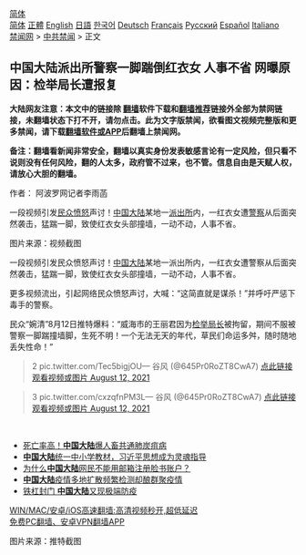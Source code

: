  <!-- 面包屑导航 --> <div class="breadcrumb"><!-- GTranslate: https://gtranslate.io/ -->  <div class="switcher notranslate">  <div class="selected">  <a href="#" onclick="return false;"> 简体</a>  </div>  <div class="option">  <a href="https://www.bannedbook.org" onclick="doGTranslate('zh-CN|zh-CN');jQuery('div.switcher div.selected a').html(jQuery(this).html());return false;" title="简体中文" class="nturl selected"> 简体</a>  <a href="https://www.bannedbook.org/zh-tw/" onclick="doGTranslate('zh-CN|zh-TW');jQuery('div.switcher div.selected a').html(jQuery(this).html());return false;" title="繁體中文" class="nturl"> 正體</a>  <a href="https://www.bannedbook.org/en/" onclick="doGTranslate('zh-CN|en');jQuery('div.switcher div.selected a').html(jQuery(this).html());return false;" title="English" class="nturl"> English</a>  <a href="https://www.bannedbook.org/ja/" onclick="doGTranslate('zh-CN|ja');jQuery('div.switcher div.selected a').html(jQuery(this).html());return false;" title="日本語" class="nturl"> 日語</a>  <a href="https://www.bannedbook.org/ko/" onclick="doGTranslate('zh-CN|ko');jQuery('div.switcher div.selected a').html(jQuery(this).html());return false;" title="한국어" class="nturl"> 한국어</a>  <a href="https://www.bannedbook.org/de/" onclick="doGTranslate('zh-CN|de');jQuery('div.switcher div.selected a').html(jQuery(this).html());return false;" title="Deutsch" class="nturl"> Deutsch</a>  <a href="https://www.bannedbook.org/fr/" onclick="doGTranslate('zh-CN|fr');jQuery('div.switcher div.selected a').html(jQuery(this).html());return false;" title="Français" class="nturl"> Français</a>  <a href="https://www.bannedbook.org/ru/" onclick="doGTranslate('zh-CN|ru');jQuery('div.switcher div.selected a').html(jQuery(this).html());return false;" title="Русский" class="nturl"> Русский</a>  <a href="https://www.bannedbook.org/es/" onclick="doGTranslate('zh-CN|es');jQuery('div.switcher div.selected a').html(jQuery(this).html());return false;" title="Español" class="nturl"> Español</a>  <a href="https://www.bannedbook.org/it/" onclick="doGTranslate('zh-CN|it');jQuery('div.switcher div.selected a').html(jQuery(this).html());return false;" title="Italiano" class="nturl"> Italiano</a>  </div>  </div>      <div class='breadcrumb-sub'><!-- Breadcrumb NavXT 6.3.0 --> <a href="https://www.bannedbook.org/" class="home">禁闻网</a> &gt; <a href="https://www.bannedbook.org/bnews/cbnews/" class="category">中共禁闻</a> &gt; 正文</div></div><h2>中国大陆派出所警察一脚踹倒红衣女 人事不省 网曝原因：检举局长遭报复</h2> <p class="notice"><b>大陆网友注意：本文中的链接除 <a href="https://github.com/bannedbook/fanqiang" >翻墙</a>软件下载和<a href="https://github.com/killgcd/justmysocks/blob/master/README.md">翻墙推荐</a>链接外全部为禁网链接，未翻墙状态下打不开，请勿点击。此为文字版禁闻，欲看图文视频完整版和更多禁闻，请下载<a href="https://github.com/bannedbook/fanqiang">翻墙软件或APP</a>后翻墙上禁闻网。</p><p>备注：翻墙看新闻非常安全，翻墙以真实身份发表敏感言论有一定风险，但只看不说则没有任何风险，翻的人太多，政府管不过来，也不管。信息自由是天赋人权，请放心大胆的翻墙。</b></p>  <div class="entry"> <p>作者： 阿波罗网记者李雨菡</p> <p id="summary">一段视频引发<a href="https://www.bannedbook.org/bnews/tag/%E6%B0%91%E4%BC%97%E6%84%A4%E6%80%92/" class="st_tag internal_tag" rel="tag" title="标签 民众愤怒 下的日志">民众愤怒</a>声讨！<span class='wp_keywordlink_affiliate'><a href="https://www.bannedbook.org/" title="中国" target="_blank">中国</a></span><span class='wp_keywordlink_affiliate'><a href="https://www.bannedbook.org/" title="大陆" target="_blank">大陆</a></span>某地一<a href="https://www.bannedbook.org/bnews/tag/%e6%b4%be%e5%87%ba%e6%89%80/" class="st_tag internal_tag" rel="tag" title="标签 派出所 下的日志">派出所</a>内，一红衣女遭<a href="https://www.bannedbook.org/bnews/tag/%e8%ad%a6%e5%af%9f/" class="st_tag internal_tag" rel="tag" title="标签 警察 下的日志">警察</a>从后面突然袭击，猛踹一脚，致使红衣女头部撞墙，一动不动，人事不省。</p> <p id="conimg">图片来源：视频截图</p>  <p>一段视频引发民众愤怒声讨！<a href="https://www.bannedbook.org/bnews/tag/%e4%b8%ad%e5%9b%bd%e5%a4%a7%e9%99%86/" class="st_tag internal_tag" rel="tag" title="标签 中国大陆 下的日志">中国大陆</a>某地一派出所内，一红衣女遭警察从后面突然袭击，猛踹一脚，致使红衣女头部撞墙，一动不动，人事不省。</p> <p>更多视频流出，引起网络民众愤怒声讨，大喊：“这简直就是谋杀！”并呼吁严惩下毒手的警察。</p> <p>民众“婉清”8月12日推特爆料：“威海市的王丽君因为<a href="https://www.bannedbook.org/bnews/tag/%E6%A3%80%E4%B8%BE/" class="st_tag internal_tag" rel="tag" title="标签 检举 下的日志">检举</a><a href="https://www.bannedbook.org/bnews/tag/%E5%B1%80%E9%95%BF/" class="st_tag internal_tag" rel="tag" title="标签 局长 下的日志">局长</a>被拘留，期间不服被警察一脚踹撞墙脚，生死不明！一个无法无天的年代，草民们命运多舛，随时随地丢失性命！”</p>  <blockquote><p>2 pic.twitter.com/Tec5bigjOU— 谷风 (@645Pr0RoZT8CwA7) <a href="https://twitter.com/645Pr0RoZT8CwA7/status/1425628594705899526?ref_src=twsrc%5Etfw">点此链接观看视频或图片 August 12, 2021</a></p></blockquote> <blockquote><p>3 pic.twitter.com/cxzqfnPM3L— 谷风 (@645Pr0RoZT8CwA7) <a href="https://twitter.com/645Pr0RoZT8CwA7/status/1425628841620361219?ref_src=twsrc%5Etfw">点此链接观看视频或图片 August 12, 2021</a></p></blockquote> <p>&nbsp;</p>  <ul class='op-related-articles' title='相关阅读'> <li><a href='https://www.bannedbook.org/bnews/comments/20210811/1604621.html' target='_blank'>死亡率高！<b>中国大陆</b>爆人畜共通肺炭疽病</a></li> <li><a href='https://www.bannedbook.org/bnews/headline/20210811/1604453.html' target='_blank'><b>中国大陆</b>统一中小学教材，习近平思想成为灵魂指导</a></li> <li><a href='https://www.bannedbook.org/bnews/baitai/20210810/1603615.html' target='_blank'>为什么<b>中国大陆</b>网民不能用邮箱注册脸书账户？</a></li> <li><a href='https://www.bannedbook.org/bnews/cbnews/20210810/1603556.html' target='_blank'><b>中国大陆</b>疫情多地扩散频繁检测却酿群聚疫情</a></li> <li><a href='https://www.bannedbook.org/bnews/taiwannews/20210809/1602999.html' target='_blank'>铁杠封门 <b>中国大陆</b>又现极端防疫</a></li> </ul> <p class="texttj"> <a href="https://github.com/bannedbook/fanqiang/wiki/V2ray%E6%9C%BA%E5%9C%BA" target="_blank">WIN/MAC/安卓/iOS高速翻墙:高清视频秒开,超低延迟</a><br/> <a href="https://github.com/bannedbook/fanqiang/wiki/%E7%A6%81%E9%97%BB%E7%BD%91%E5%AE%89%E5%8D%93%E7%BF%BB%E5%A2%99%E6%96%B0%E9%97%BBAPP" target="_blank">免费PC翻墙、安卓VPN翻墙APP</a></p><p>图片来源：推特截图</p><a name='sharetosocial'></a>  <div style="margin-bottom:5px;padding-bottom:5px;clear:both"> <div id="archive-pix-1" class="banner-ads"> <!-- AuctionX Display platform tag START --> <div id="26318x728x90x621x_ADSLOT2" clicktrack="%%CLICK_URL_ESC%%"></div> <!-- AuctionX Display platform tag END --> </div> <div id="archive-pix-2" class="banner-ads"> <!-- AuctionX Display platform tag START --> <div id="26315x300x250x621x_ADSLOT2" clicktrack="%%CLICK_URL_ESC%%"></div> <!-- AuctionX Display platform tag END --> </div> </div>  <div id="archive-pix-1" class="banner-ads"> <!-- AuctionX Display platform tag START --> <div id="26318x728x90x621x_ADSLOT3" clicktrack="%%CLICK_URL_ESC%%"></div> <!-- AuctionX Display platform tag END --> </div> </div><!--END ENTRY--> 